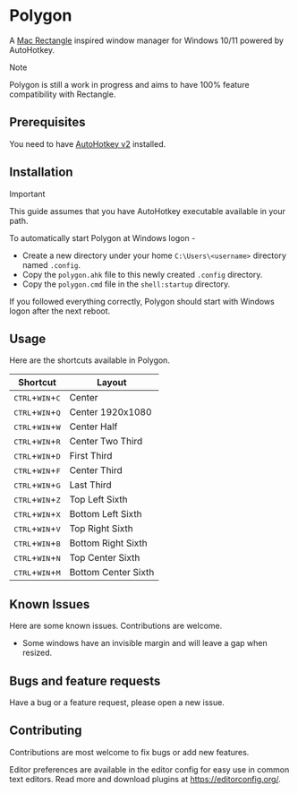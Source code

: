 # Polygon

A [Mac Rectangle](https://github.com/rxhanson/Rectangle) inspired window manager for Windows 10/11 powered by AutoHotkey.

> [!NOTE]
> Polygon is still a work in progress and aims to have 100% feature compatibility with Rectangle.

## Prerequisites

You need to have [AutoHotkey v2](https://github.com/AutoHotkey/AutoHotkey) installed.

## Installation

> [!IMPORTANT]
> This guide assumes that you have AutoHotkey executable available in your path.

To automatically start Polygon at Windows logon -

- Create a new directory under your home `C:\Users\<username>` directory named `.config`.
- Copy the `polygon.ahk` file to this newly created `.config` directory.
- Copy the `polygon.cmd` file in the `shell:startup` directory.

If you followed everything correctly, Polygon should start with Windows logon after the next reboot.

## Usage

Here are the shortcuts available in Polygon.

| Shortcut | Layout |
|---|---|
| <kbd>CTRL</kbd>+<kbd>WIN</kbd>+<kbd>C</kbd> | Center |
| <kbd>CTRL</kbd>+<kbd>WIN</kbd>+<kbd>Q</kbd> | Center 1920x1080 |
| <kbd>CTRL</kbd>+<kbd>WIN</kbd>+<kbd>W</kbd> | Center Half |
| <kbd>CTRL</kbd>+<kbd>WIN</kbd>+<kbd>R</kbd> | Center Two Third |
| <kbd>CTRL</kbd>+<kbd>WIN</kbd>+<kbd>D</kbd> | First Third |
| <kbd>CTRL</kbd>+<kbd>WIN</kbd>+<kbd>F</kbd> | Center Third |
| <kbd>CTRL</kbd>+<kbd>WIN</kbd>+<kbd>G</kbd> | Last Third |
| <kbd>CTRL</kbd>+<kbd>WIN</kbd>+<kbd>Z</kbd> | Top Left Sixth |
| <kbd>CTRL</kbd>+<kbd>WIN</kbd>+<kbd>X</kbd> | Bottom Left Sixth |
| <kbd>CTRL</kbd>+<kbd>WIN</kbd>+<kbd>V</kbd> | Top Right Sixth |
| <kbd>CTRL</kbd>+<kbd>WIN</kbd>+<kbd>B</kbd> | Bottom Right Sixth |
| <kbd>CTRL</kbd>+<kbd>WIN</kbd>+<kbd>N</kbd> | Top Center Sixth |
| <kbd>CTRL</kbd>+<kbd>WIN</kbd>+<kbd>M</kbd> | Bottom Center Sixth |

## Known Issues

Here are some known issues. Contributions are welcome.

- Some windows have an invisible margin and will leave a gap when resized.

## Bugs and feature requests

Have a bug or a feature request, please open a new issue.

## Contributing

Contributions are most welcome to fix bugs or add new features.

Editor preferences are available in the editor config for easy use in common text editors. Read more and download plugins at https://editorconfig.org/.
